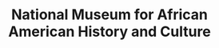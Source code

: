 ---
layout: repo
title: "National Museum for African American History and Culture"
id: 24099
permalink: repos/24099/
---
